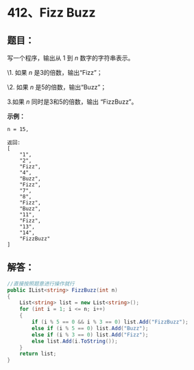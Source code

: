 # 412、Fizz Buzz

## 题目：

写一个程序，输出从 1 到 *n* 数字的字符串表示。

\1. 如果 *n* 是3的倍数，输出“Fizz”；

\2. 如果 *n* 是5的倍数，输出“Buzz”；

3.如果 *n* 同时是3和5的倍数，输出 “FizzBuzz”。

**示例：**

```
n = 15,

返回:
[
    "1",
    "2",
    "Fizz",
    "4",
    "Buzz",
    "Fizz",
    "7",
    "8",
    "Fizz",
    "Buzz",
    "11",
    "Fizz",
    "13",
    "14",
    "FizzBuzz"
]
```

## 解答：

```csharp
//直接按照题意进行操作就行
public IList<string> FizzBuzz(int n)
{
    List<string> list = new List<string>();
    for (int i = 1; i <= n; i++)
    {
        if (i % 5 == 0 && i % 3 == 0) list.Add("FizzBuzz");
        else if (i % 5 == 0) list.Add("Buzz");
        else if (i % 3 == 0) list.Add("Fizz");
        else list.Add(i.ToString());
    }
    return list;
}
```

